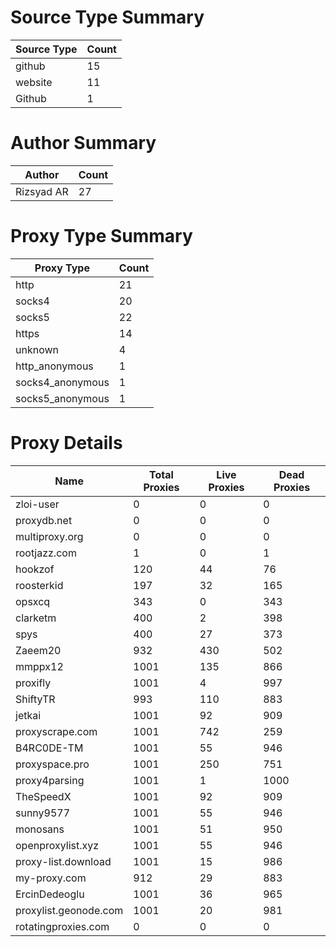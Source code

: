 # Source Type Summary

| Source Type | Count |
|-------------|-------|
| github | 15 |
| website | 11 |
| Github | 1 |


# Author Summary

| Author | Count |
|--------|-------|
| Rizsyad AR | 27 |


# Proxy Type Summary

| Proxy Type | Count |
|------------|-------|
| http | 21 |
| socks4 | 20 |
| socks5 | 22 |
| https | 14 |
| unknown | 4 |
| http_anonymous | 1 |
| socks4_anonymous | 1 |
| socks5_anonymous | 1 |


# Proxy Details

| Name | Total Proxies | Live Proxies | Dead Proxies |
|------|---------------|--------------|---------------|
| zloi-user | 0 | 0 | 0 |
| proxydb.net | 0 | 0 | 0 |
| multiproxy.org | 0 | 0 | 0 |
| rootjazz.com | 1 | 0 | 1 |
| hookzof | 120 | 44 | 76 |
| roosterkid | 197 | 32 | 165 |
| opsxcq | 343 | 0 | 343 |
| clarketm | 400 | 2 | 398 |
| spys | 400 | 27 | 373 |
| Zaeem20 | 932 | 430 | 502 |
| mmppx12 | 1001 | 135 | 866 |
| proxifly | 1001 | 4 | 997 |
| ShiftyTR | 993 | 110 | 883 |
| jetkai | 1001 | 92 | 909 |
| proxyscrape.com | 1001 | 742 | 259 |
| B4RC0DE-TM | 1001 | 55 | 946 |
| proxyspace.pro | 1001 | 250 | 751 |
| proxy4parsing | 1001 | 1 | 1000 |
| TheSpeedX | 1001 | 92 | 909 |
| sunny9577 | 1001 | 55 | 946 |
| monosans | 1001 | 51 | 950 |
| openproxylist.xyz | 1001 | 55 | 946 |
| proxy-list.download | 1001 | 15 | 986 |
| my-proxy.com | 912 | 29 | 883 |
| ErcinDedeoglu | 1001 | 36 | 965 |
| proxylist.geonode.com | 1001 | 20 | 981 |
| rotatingproxies.com | 0 | 0 | 0 |
